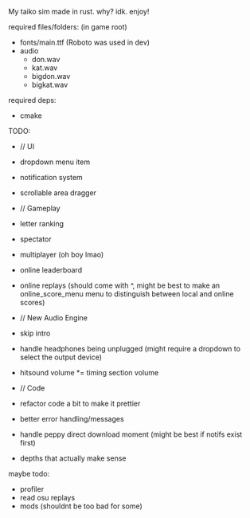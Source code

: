 My taiko sim made in rust. why? idk. enjoy!
  
required files/folders: (in game root)
 - fonts/main.ttf (Roboto was used in dev)
 - audio
    - don.wav
    - kat.wav
    - bigdon.wav
    - bigkat.wav
  
required deps:
 - cmake
  

TODO:
- // UI
 - dropdown menu item
 - notification system
 - scrollable area dragger
  
- // Gameplay
 - letter ranking
 - spectator
 - multiplayer (oh boy lmao)
 - online leaderboard
 - online replays (should come with ^, might be best to make an online_score_menu menu to distinguish between local and online scores)

- // New Audio Engine
 - skip intro
 - handle headphones being unplugged (might require a dropdown to select the output device)
 - hitsound volume *= timing section volume

- // Code
 - refactor code a bit to make it prettier
 - better error handling/messages
 - handle peppy direct download moment (might be best if notifs exist first)
 - depths that actually make sense
  
maybe todo:
 - profiler
 - read osu replays
 - mods (shouldnt be too bad for some)